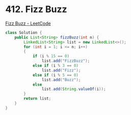 # **412. Fizz Buzz**

[Fizz Buzz - LeetCode](https://leetcode.com/problems/fizz-buzz/)

```java
class Solution {
    public List<String> fizzBuzz(int n) {
        LinkedList<String> list = new LinkedList<>();
        for (int i = 1; i <= n; i++)
        {
            if (i % 15 == 0)
                list.add("FizzBuzz");
            else if (i % 3 == 0)
                list.add("Fizz");
            else if (i % 5 == 0)
                list.add("Buzz");
            else
                list.add(String.valueOf(i));
        }
        return list;
    }
}
```

